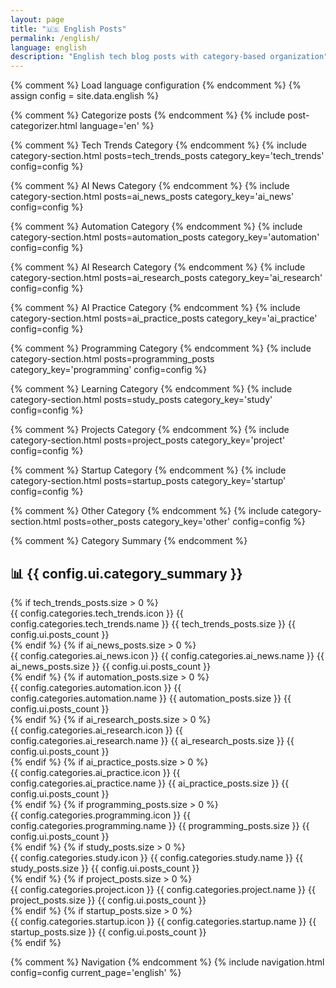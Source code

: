 ```yaml
---
layout: page
title: "🇺🇸 English Posts"
permalink: /english/
language: english
description: "English tech blog posts with category-based organization"
---
```


{% comment %} Load language configuration {% endcomment %}
{% assign config = site.data.english %}

{% comment %} Categorize posts {% endcomment %}
{% include post-categorizer.html language='en' %}

<div class="categories-container">

{% comment %} Tech Trends Category {% endcomment %}
{% include category-section.html posts=tech_trends_posts category_key='tech_trends' config=config %}

{% comment %} AI News Category {% endcomment %}
{% include category-section.html posts=ai_news_posts category_key='ai_news' config=config %}

{% comment %} Automation Category {% endcomment %}
{% include category-section.html posts=automation_posts category_key='automation' config=config %}

{% comment %} AI Research Category {% endcomment %}
{% include category-section.html posts=ai_research_posts category_key='ai_research' config=config %}

{% comment %} AI Practice Category {% endcomment %}
{% include category-section.html posts=ai_practice_posts category_key='ai_practice' config=config %}

{% comment %} Programming Category {% endcomment %}
{% include category-section.html posts=programming_posts category_key='programming' config=config %}

{% comment %} Learning Category {% endcomment %}
{% include category-section.html posts=study_posts category_key='study' config=config %}

{% comment %} Projects Category {% endcomment %}
{% include category-section.html posts=project_posts category_key='project' config=config %}

{% comment %} Startup Category {% endcomment %}
{% include category-section.html posts=startup_posts category_key='startup' config=config %}

{% comment %} Other Category {% endcomment %}
{% include category-section.html posts=other_posts category_key='other' config=config %}

</div>

{% comment %} Category Summary {% endcomment %}
<div class="category-summary">
  <h2>📊 {{ config.ui.category_summary }}</h2>
  <div class="summary-grid">
    {% if tech_trends_posts.size > 0 %}
      <div class="summary-item">
        <span class="summary-icon">{{ config.categories.tech_trends.icon }}</span>
        <span class="summary-label">{{ config.categories.tech_trends.name }}</span>
        <span class="summary-count">{{ tech_trends_posts.size }} {{ config.ui.posts_count }}</span>
      </div>
    {% endif %}
    {% if ai_news_posts.size > 0 %}
      <div class="summary-item">
        <span class="summary-icon">{{ config.categories.ai_news.icon }}</span>
        <span class="summary-label">{{ config.categories.ai_news.name }}</span>
        <span class="summary-count">{{ ai_news_posts.size }} {{ config.ui.posts_count }}</span>
      </div>
    {% endif %}
    {% if automation_posts.size > 0 %}
      <div class="summary-item">
        <span class="summary-icon">{{ config.categories.automation.icon }}</span>
        <span class="summary-label">{{ config.categories.automation.name }}</span>
        <span class="summary-count">{{ automation_posts.size }} {{ config.ui.posts_count }}</span>
      </div>
    {% endif %}
    {% if ai_research_posts.size > 0 %}
      <div class="summary-item">
        <span class="summary-icon">{{ config.categories.ai_research.icon }}</span>
        <span class="summary-label">{{ config.categories.ai_research.name }}</span>
        <span class="summary-count">{{ ai_research_posts.size }} {{ config.ui.posts_count }}</span>
      </div>
    {% endif %}
    {% if ai_practice_posts.size > 0 %}
      <div class="summary-item">
        <span class="summary-icon">{{ config.categories.ai_practice.icon }}</span>
        <span class="summary-label">{{ config.categories.ai_practice.name }}</span>
        <span class="summary-count">{{ ai_practice_posts.size }} {{ config.ui.posts_count }}</span>
      </div>
    {% endif %}
    {% if programming_posts.size > 0 %}
      <div class="summary-item">
        <span class="summary-icon">{{ config.categories.programming.icon }}</span>
        <span class="summary-label">{{ config.categories.programming.name }}</span>
        <span class="summary-count">{{ programming_posts.size }} {{ config.ui.posts_count }}</span>
      </div>
    {% endif %}
    {% if study_posts.size > 0 %}
      <div class="summary-item">
        <span class="summary-icon">{{ config.categories.study.icon }}</span>
        <span class="summary-label">{{ config.categories.study.name }}</span>
        <span class="summary-count">{{ study_posts.size }} {{ config.ui.posts_count }}</span>
      </div>
    {% endif %}
    {% if project_posts.size > 0 %}
      <div class="summary-item">
        <span class="summary-icon">{{ config.categories.project.icon }}</span>
        <span class="summary-label">{{ config.categories.project.name }}</span>
        <span class="summary-count">{{ project_posts.size }} {{ config.ui.posts_count }}</span>
      </div>
    {% endif %}
    {% if startup_posts.size > 0 %}
      <div class="summary-item">
        <span class="summary-icon">{{ config.categories.startup.icon }}</span>
        <span class="summary-label">{{ config.categories.startup.name }}</span>
        <span class="summary-count">{{ startup_posts.size }} {{ config.ui.posts_count }}</span>
      </div>
    {% endif %}
  </div>
</div>

{% comment %} Navigation {% endcomment %}
{% include navigation.html config=config current_page='english' %}

<script>
function showAllPosts(category) {
  // Functionality for viewing all posts (implement as needed)
  alert('View all ' + category + ' posts feature is coming soon!');
}
</script>

